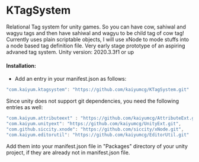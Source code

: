# KTagSystem
Relational Tag system for unity games. So you can have cow, sahiwal and wagyu tags and then have sahiwal and wagyu to be child tag of cow tag! Currently uses plain scriptable objects, I will use xNode to mode stuffs into a node based tag definition file. Very early stage prototype of an aspiring advaned tag system. Unity version: 2020.3.3f1 or up

#### Installation:
* Add an entry in your manifest.json as follows:
```C#
"com.kaiyum.ktagsystem": "https://github.com/kaiyumcg/KTagSystem.git"
```

Since unity does not support git dependencies, you need the following entries as well:
```C#
"com.kaiyum.attributeext" : "https://github.com/kaiyumcg/AttributeExt.git",
"com.kaiyum.unityext": "https://github.com/kaiyumcg/UnityExt.git",
"com.github.siccity.xnode": "https://github.com/siccity/xNode.git",
"com.kaiyum.editorutil": "https://github.com/kaiyumcg/EditorUtil.git"
```
Add them into your manifest.json file in "Packages\" directory of your unity project, if they are already not in manifest.json file.